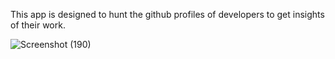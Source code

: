 This app is designed to hunt the github profiles of developers to get insights of their work.


![Screenshot (190)](https://github.com/arjunatapadkar/Dev-Detective/assets/99797400/bdbd78e5-17a8-4e6a-ac85-b4e0416a323f)
